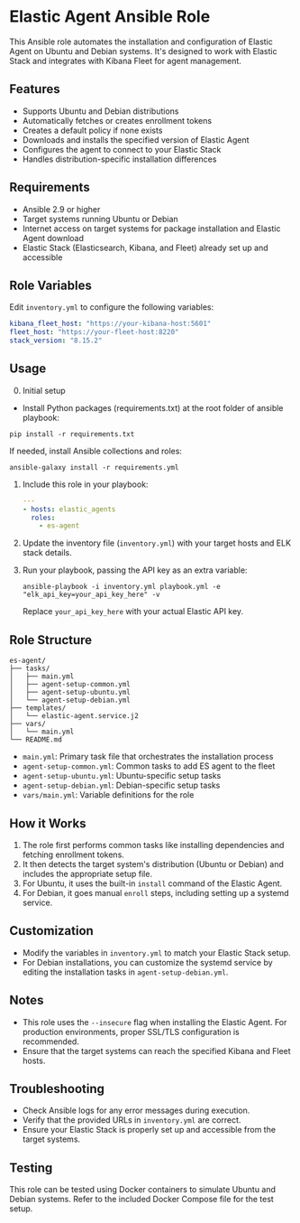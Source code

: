 # Elastic Agent Ansible Role

This Ansible role automates the installation and configuration of Elastic Agent on Ubuntu and Debian systems. It's designed to work with Elastic Stack and integrates with Kibana Fleet for agent management.

## Features

- Supports Ubuntu and Debian distributions
- Automatically fetches or creates enrollment tokens
- Creates a default policy if none exists
- Downloads and installs the specified version of Elastic Agent
- Configures the agent to connect to your Elastic Stack
- Handles distribution-specific installation differences

## Requirements

- Ansible 2.9 or higher
- Target systems running Ubuntu or Debian
- Internet access on target systems for package installation and Elastic Agent download
- Elastic Stack (Elasticsearch, Kibana, and Fleet) already set up and accessible

## Role Variables

Edit `inventory.yml` to configure the following variables:

```yaml
kibana_fleet_host: "https://your-kibana-host:5601"
fleet_host: "https://your-fleet-host:8220"
stack_version: "8.15.2"
```

## Usage

0. Initial setup
* Install Python packages (requirements.txt) at the root folder of ansible playbook:
```
pip install -r requirements.txt
```
If needed, install Ansible collections and roles:
```
ansible-galaxy install -r requirements.yml
```

1. Include this role in your playbook:

   ```yaml
   ---
   - hosts: elastic_agents
     roles:
       - es-agent
   ```

2. Update the inventory file (`inventory.yml`) with your target hosts and ELK stack details.

3. Run your playbook, passing the API key as an extra variable:

   ```
   ansible-playbook -i inventory.yml playbook.yml -e "elk_api_key=your_api_key_here" -v
   ```

   Replace `your_api_key_here` with your actual Elastic API key.

## Role Structure

```
es-agent/
├── tasks/
│   ├── main.yml
│   ├── agent-setup-common.yml
│   ├── agent-setup-ubuntu.yml
│   └── agent-setup-debian.yml
├── templates/
│   └── elastic-agent.service.j2
├── vars/
│   └── main.yml
└── README.md
```

- `main.yml`: Primary task file that orchestrates the installation process
- `agent-setup-common.yml`: Common tasks to add ES agent to the fleet
- `agent-setup-ubuntu.yml`: Ubuntu-specific setup tasks
- `agent-setup-debian.yml`: Debian-specific setup tasks
- `vars/main.yml`: Variable definitions for the role

## How it Works

1. The role first performs common tasks like installing dependencies and fetching enrollment tokens.
2. It then detects the target system's distribution (Ubuntu or Debian) and includes the appropriate setup file.
3. For Ubuntu, it uses the built-in `install` command of the Elastic Agent.
4. For Debian, it goes manual `enroll` steps, including setting up a systemd service.

## Customization

- Modify the variables in `inventory.yml` to match your Elastic Stack setup.
- For Debian installations, you can customize the systemd service by editing the installation tasks in `agent-setup-debian.yml`.

## Notes

- This role uses the `--insecure` flag when installing the Elastic Agent. For production environments, proper SSL/TLS configuration is recommended.
- Ensure that the target systems can reach the specified Kibana and Fleet hosts.

## Troubleshooting

- Check Ansible logs for any error messages during execution.
- Verify that the provided URLs in `inventory.yml` are correct.
- Ensure your Elastic Stack is properly set up and accessible from the target systems.

## Testing

This role can be tested using Docker containers to simulate Ubuntu and Debian systems. Refer to the included Docker Compose file for the test setup.
